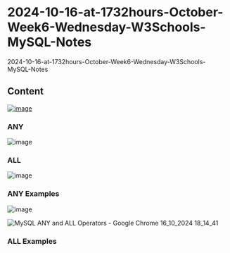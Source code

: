 # 2024-10-16-at-1732hours-October-Week6-Wednesday-W3Schools-MySQL-Notes
2024-10-16-at-1732hours-October-Week6-Wednesday-W3Schools-MySQL-Notes

## Content

[![image](https://github.com/user-attachments/assets/e7db1d7d-a49f-423b-b7c6-b20c1883b74f)](https://www.w3schools.com/mysql/mysql_sql.asp)

### ANY

![image](https://github.com/user-attachments/assets/703af125-60e4-4631-978f-7c1e81d9dea4)

### ALL

![image](https://github.com/user-attachments/assets/a5ef1ec0-0586-443e-8a21-49408e0ac578)

### ANY Examples

![image](https://github.com/user-attachments/assets/85048e95-e995-4a85-a168-1fd6e6946c28)

![MySQL ANY and ALL Operators - Google Chrome 16_10_2024 18_14_41](https://github.com/user-attachments/assets/6ea87ea5-1229-4c51-99be-0bd8485c43fd)

### ALL Examples

